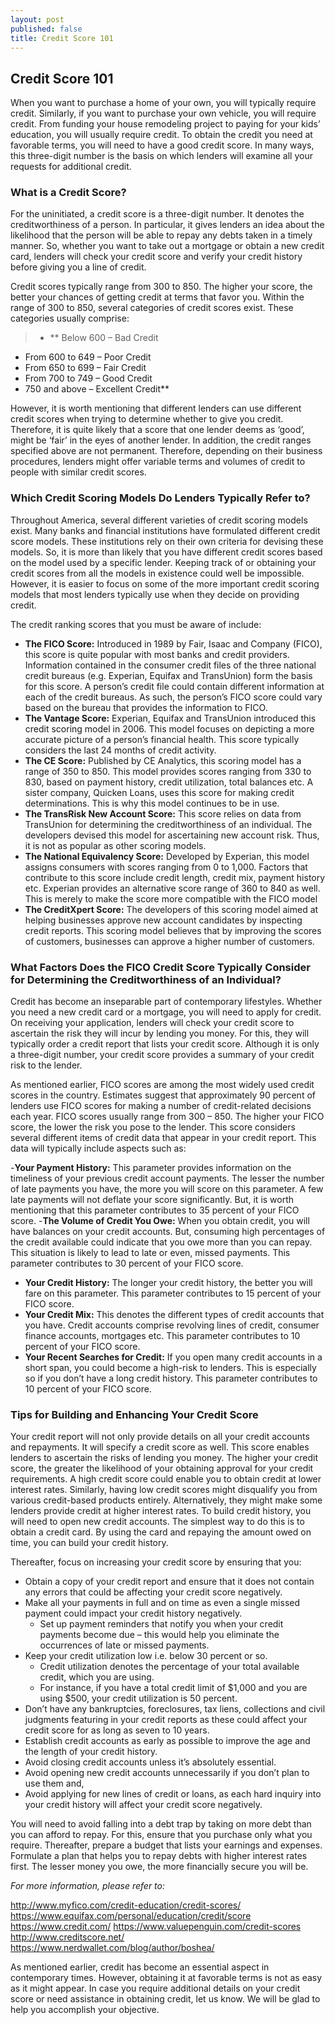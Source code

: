 ```yaml
---
layout: post
published: false
title: Credit Score 101
---
```

## Credit Score 101

When you want to purchase a home of your own, you will typically require credit. Similarly, if you want to purchase your own vehicle, you will require credit. From funding your house remodeling project to paying for your kids’ education, you will usually require credit. To obtain the credit you need at favorable terms, you will need to have a good credit score. In many ways, this three-digit number is the basis on which lenders will examine all your requests for additional credit.

### What is a Credit Score?

For the uninitiated, a credit score is a three-digit number. It denotes the creditworthiness of a person. In particular, it gives lenders an idea about the likelihood that the person will be able to repay any debts taken in a timely manner. So, whether you want to take out a mortgage or obtain a new credit card, lenders will check your credit score and verify your credit history before giving you a line of credit.

Credit scores typically range from 300 to 850. The higher your score, the better your chances of getting credit at terms that favor you. Within the range of 300 to 850, several categories of credit scores exist. These categories usually comprise:

> - ** Below 600 – Bad Credit
- From 600 to 649 – Poor Credit
- From 650 to 699 – Fair Credit
- From 700 to 749 – Good Credit
- 750 and above – Excellent Credit**

However, it is worth mentioning that different lenders can use different credit scores when trying to determine whether to give you credit. Therefore, it is quite likely that a score that one lender deems as ‘good’, might be ‘fair’ in the eyes of another lender. In addition, the credit ranges specified above are not permanent. Therefore, depending on their business procedures, lenders might offer variable terms and volumes of credit to people with similar credit scores. 

### Which Credit Scoring Models Do Lenders Typically Refer to?

Throughout America, several different varieties of credit scoring models exist. Many banks and financial institutions have formulated different credit score models. These institutions rely on their own criteria for devising these models. So, it is more than likely that you have different credit scores based on the model used by a specific lender. Keeping track of or obtaining your credit scores from all the models in existence could well be impossible. However, it is easier to focus on some of the more important credit scoring models that most lenders typically use when they decide on providing credit. 

The credit ranking scores that you must be aware of include:

- **The FICO Score:** Introduced in 1989 by Fair, Isaac and Company (FICO), this score is quite popular with most banks and credit providers. Information contained in the consumer credit files of the three national credit bureaus (e.g. Experian, Equifax and TransUnion) form the basis for this score. A person’s credit file could contain different information at each of the credit bureaus. As such, the person’s FICO score could vary based on the bureau that provides the information to FICO.
- **The Vantage Score:** Experian, Equifax and TransUnion introduced this credit scoring model in 2006. This model focuses on depicting a more accurate picture of a person’s financial health. This score typically considers the last 24 months of credit activity. 
- **The CE Score:** Published by CE Analytics, this scoring model has a range of 350 to 850. This model provides scores ranging from 330 to 830, based on payment history, credit utilization, total balances etc. A sister company, Quicken Loans, uses this score for making credit determinations. This is why this model continues to be in use. 
- **The TransRisk New Account Score:** This score relies on data from TransUnion for determining the creditworthiness of an individual. The developers devised this model for ascertaining new account risk. Thus, it is not as popular as other scoring models.
- **The National Equivalency Score:** Developed by Experian, this model assigns consumers with scores ranging from 0 to 1,000. Factors that contribute to this score include credit length, credit mix, payment history etc. Experian provides an alternative score range of 360 to 840 as well. This is merely to make the score more compatible with the FICO model
- **The CreditXpert Score:** The developers of this scoring model aimed at helping businesses approve new account candidates by inspecting credit reports. This scoring model believes that by improving the scores of customers, businesses can approve a higher number of customers.


### What Factors Does the FICO Credit Score Typically Consider for Determining the Creditworthiness of an Individual?

Credit has become an inseparable part of contemporary lifestyles. Whether you need a new credit card or a mortgage, you will need to apply for credit. On receiving your application, lenders will check your credit score to ascertain the risk they will incur by lending you money. For this, they will typically order a credit report that lists your credit score. Although it is only a three-digit number, your credit score provides a summary of your credit risk to the lender. 

As mentioned earlier, FICO scores are among the most widely used credit scores in the country. Estimates suggest that approximately 90 percent of lenders use FICO scores for making a number of credit-related decisions each year. FICO scores usually range from 300 – 850. The higher your FICO score, the lower the risk you pose to the lender. This score considers several different items of credit data that appear in your credit report. This data will typically include aspects such as:

-**Your Payment History:** This parameter provides information on the timeliness of your previous credit account payments. The lesser the number of late payments you have, the more you will score on this parameter. A few late payments will not deflate your score significantly. But, it is worth mentioning that this parameter contributes to 35 percent of your FICO score.
-**The Volume of Credit You Owe:** When you obtain credit, you will have balances on your credit accounts. But, consuming high percentages of the credit available could indicate that you owe more than you can repay. This situation is likely to lead to late or even, missed payments. This parameter contributes to 30 percent of your FICO score.
- **Your Credit History:** The longer your credit history, the better you will fare on this parameter. This parameter contributes to 15 percent of your FICO score.
- **Your Credit Mix:** This denotes the different types of credit accounts that you have. Credit accounts comprise revolving lines of credit, consumer finance accounts, mortgages etc. This parameter contributes to 10 percent of your FICO score.
- **Your Recent Searches for Credit:** If you open many credit accounts in a short span, you could become a high-risk to lenders. This is especially so if you don’t have a long credit history. This parameter contributes to 10 percent of your FICO score.


### Tips for Building and Enhancing Your Credit Score

Your credit report will not only provide details on all your credit accounts and repayments. It will specify a credit score as well. This score enables lenders to ascertain the risks of lending you money. The higher your credit score, the greater the likelihood of your obtaining approval for your credit requirements. A high credit score could enable you to obtain credit at lower interest rates. Similarly, having low credit scores might disqualify you from various credit-based products entirely. Alternatively, they might make some lenders provide credit at higher interest rates. To build credit history, you will need to open new credit accounts. The simplest way to do this is to obtain a credit card. By using the card and repaying the amount owed on time, you can build your credit history.

Thereafter, focus on increasing your credit score by ensuring that you:

- Obtain a copy of your credit report and ensure that it does not contain any errors that could be affecting your credit score negatively.
- Make all your payments in full and on time as even a single missed payment could impact your credit history negatively. 
  - Set up payment reminders that notify you when your credit payments become due – this would help you eliminate the occurrences of late or missed payments.
- Keep your credit utilization low i.e. below 30 percent or so.
  - Credit utilization denotes the percentage of your total available credit, which you are using.
  - For instance, if you have a total credit limit of $1,000 and you are using $500, your credit utilization is 50 percent.
- Don’t have any bankruptcies, foreclosures, tax liens, collections and civil judgments featuring in your credit reports as these could affect your credit score for as long as seven to 10 years.
- Establish credit accounts as early as possible to improve the age and the length of your credit history.
- Avoid closing credit accounts unless it’s absolutely essential.
- Avoid opening new credit accounts unnecessarily if you don’t plan to use them and,
- Avoid applying for new lines of credit or loans, as each hard inquiry into your credit history will affect your credit score negatively.

You will need to avoid falling into a debt trap by taking on more debt than you can afford to repay. For this, ensure that you purchase only what you require. Thereafter, prepare a budget that lists your earnings and expenses. Formulate a plan that helps you to repay debts with higher interest rates first. The lesser money you owe, the more financially secure you will be. 

_For more information, please refer to:_

http://www.myfico.com/credit-education/credit-scores/
https://www.equifax.com/personal/education/credit/score
https://www.credit.com/
https://www.valuepenguin.com/credit-scores
http://www.creditscore.net/
https://www.nerdwallet.com/blog/author/boshea/

As mentioned earlier, credit has become an essential aspect in contemporary times. However, obtaining it at favorable terms is not as easy as it might appear. In case you require additional details on your credit score or need assistance in obtaining credit, let us know. We will be glad to help you accomplish your objective. 
